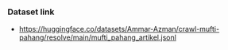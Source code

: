 ### Dataset link

- https://huggingface.co/datasets/Ammar-Azman/crawl-mufti-pahang/resolve/main/mufti_pahang_artikel.jsonl